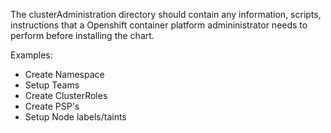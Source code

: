 The clusterAdministration directory should contain any information, scripts, instructions that a Openshift container platform  admininistrator needs to perform before installing the chart.

Examples:
- Create Namespace
- Setup Teams
- Create ClusterRoles
- Create PSP's
- Setup Node labels/taints

